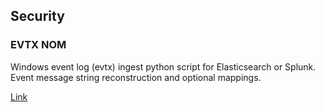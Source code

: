 ## Security

### EVTX NOM

Windows event log (evtx) ingest python script for Elasticsearch or Splunk. Event message string reconstruction and optional mappings.

[Link](https://github.com/tomrade/evtx-nom)